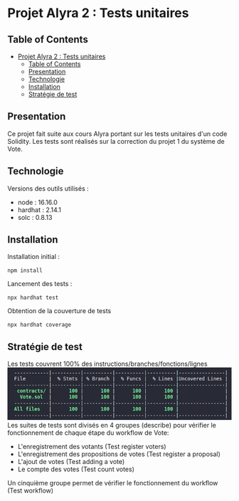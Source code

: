 # Projet Alyra 2 : Tests unitaires

## Table of Contents

-  [Projet Alyra 2 : Tests unitaires](#projet-alyra-2--tests-unitaires)
   -  [Table of Contents](#table-of-contents)
   -  [Presentation](#presentation)
   -  [Technologie](#technologie)
   -  [Installation](#installation)
   -  [Stratégie de test](#stratégie-de-test)

## Presentation

Ce projet fait suite aux cours Alyra portant sur les tests unitaires d'un code Solidity.
Les tests sont réalisés sur la correction du projet 1 du système de Vote.

## Technologie

Versions des outils utilisés :

-  node : 16.16.0
-  hardhat : 2.14.1
-  solc : 0.8.13

## Installation

Installation initial :

```
npm install
```

Lancement des tests :

```
npx hardhat test
```

Obtention de la couverture de tests

```
npx hardhat coverage
```

## Stratégie de test

Les tests couvrent 100% des instructions/branches/fonctions/lignes
![](capture.png)
Les suites de tests sont divisés en 4 groupes (describe) pour vérifier le fonctionnement de chaque étape du workflow de Vote:

-  L'enregistrement des votants (Test register voters)
-  L'enregistrement des propositions de votes (Test register a proposal)
-  L'ajout de votes (Test adding a vote)
-  Le compte des votes (Test count votes)

Un cinquième groupe permet de vérifier le fonctionnement du workflow (Test workflow)
